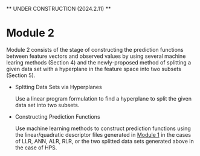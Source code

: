 ** UNDER CONSTRUCTION (2024.2.11) **

# Module 2

Module 2 consists of the stage of constructing the prediction functions between feature vectors and observed values by using several machine learing methods (Section 4) and the newly-proposed method of splitting a given data set with a hyperplane in the feature space into two subsets (Section 5).

- Spltting Data Sets via Hyperplanes

  Use a linear program formulation to find a hyperplane to split the given data set into two subsets.
  
- Constructing Prediction Functions

  Use machine learning methods to construct prediction functions using the linear/quadratic descriptor files generated in [Module 1](HPS/Module_1) in the cases of LLR, ANN, ALR, RLR, or the two splitted data sets generated above in the case of HPS.

  
